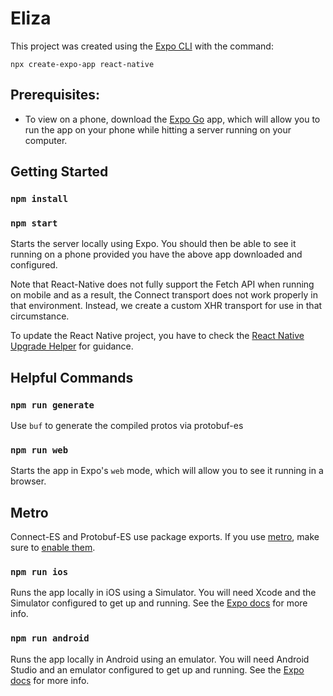 # Eliza

This project was created using the [Expo CLI](https://docs.expo.dev/workflow/expo-cli/) with the command:

`npx create-expo-app react-native`

## Prerequisites:

* To view on a phone, download the [Expo Go](https://expo.dev/client) app, which will allow you to run the app on your
phone while hitting a server running on your computer.

## Getting Started

### `npm install`
### `npm start`

Starts the server locally using Expo.  You should then be able to see it running on a phone provided you have the above
app downloaded and configured.

Note that React-Native does not fully support the Fetch API when running on mobile and as a result, the Connect
transport does not work properly in that environment. Instead, we create a custom XHR transport for use in that
circumstance.

To update the React Native project, you have to check the 
[React Native Upgrade Helper](https://react-native-community.github.io/upgrade-helper/) for guidance.

## Helpful Commands

### `npm run generate`

Use `buf` to generate the compiled protos via protobuf-es

### `npm run web`

Starts the app in Expo's `web` mode, which will allow you to see it running in a browser.

## Metro

Connect-ES and Protobuf-ES use package exports. If you use [metro](https://github.com/facebook/metro), 
make sure to [enable them](https://metrobundler.dev/docs/package-exports/).

### `npm run ios`

Runs the app locally in iOS using a Simulator. You will need Xcode and the Simulator configured to get up and running. See the [Expo docs](https://docs.expo.dev/workflow/ios-simulator/) for more info.

### `npm run android`

Runs the app locally in Android using an emulator. You will need Android Studio and an emulator configured to get up and running. See the [Expo docs](https://docs.expo.dev/workflow/android-studio-emulator/) for more info.
